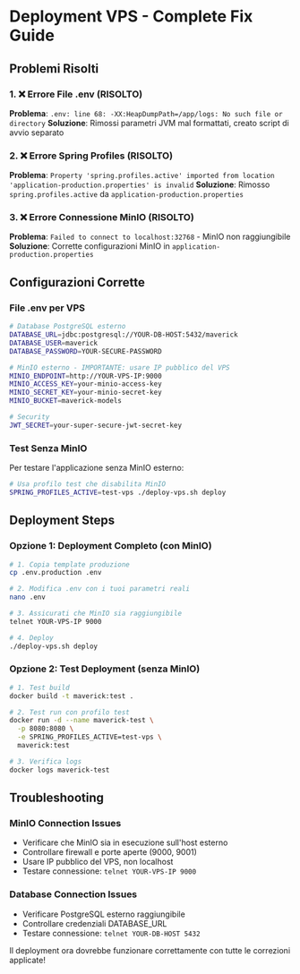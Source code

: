 # Deployment VPS - Complete Fix Guide

## Problemi Risolti

### 1. ❌ Errore File .env (RISOLTO)
**Problema**: `.env: line 68: -XX:HeapDumpPath=/app/logs: No such file or directory`
**Soluzione**: Rimossi parametri JVM mal formattati, creato script di avvio separato

### 2. ❌ Errore Spring Profiles (RISOLTO)
**Problema**: `Property 'spring.profiles.active' imported from location 'application-production.properties' is invalid`
**Soluzione**: Rimosso `spring.profiles.active` da `application-production.properties`

### 3. ❌ Errore Connessione MinIO (RISOLTO)
**Problema**: `Failed to connect to localhost:32768` - MinIO non raggiungibile
**Soluzione**: Corrette configurazioni MinIO in `application-production.properties`

## Configurazioni Corrette

### File .env per VPS
```bash
# Database PostgreSQL esterno
DATABASE_URL=jdbc:postgresql://YOUR-DB-HOST:5432/maverick
DATABASE_USER=maverick
DATABASE_PASSWORD=YOUR-SECURE-PASSWORD

# MinIO esterno - IMPORTANTE: usare IP pubblico del VPS
MINIO_ENDPOINT=http://YOUR-VPS-IP:9000
MINIO_ACCESS_KEY=your-minio-access-key
MINIO_SECRET_KEY=your-minio-secret-key
MINIO_BUCKET=maverick-models

# Security
JWT_SECRET=your-super-secure-jwt-secret-key
```

### Test Senza MinIO
Per testare l'applicazione senza MinIO esterno:
```bash
# Usa profilo test che disabilita MinIO
SPRING_PROFILES_ACTIVE=test-vps ./deploy-vps.sh deploy
```

## Deployment Steps

### Opzione 1: Deployment Completo (con MinIO)
```bash
# 1. Copia template produzione
cp .env.production .env

# 2. Modifica .env con i tuoi parametri reali
nano .env

# 3. Assicurati che MinIO sia raggiungibile
telnet YOUR-VPS-IP 9000

# 4. Deploy
./deploy-vps.sh deploy
```

### Opzione 2: Test Deployment (senza MinIO)
```bash
# 1. Test build
docker build -t maverick:test .

# 2. Test run con profilo test
docker run -d --name maverick-test \
  -p 8080:8080 \
  -e SPRING_PROFILES_ACTIVE=test-vps \
  maverick:test

# 3. Verifica logs
docker logs maverick-test
```

## Troubleshooting

### MinIO Connection Issues
- Verificare che MinIO sia in esecuzione sull'host esterno
- Controllare firewall e porte aperte (9000, 9001)
- Usare IP pubblico del VPS, non localhost
- Testare connessione: `telnet YOUR-VPS-IP 9000`

### Database Connection Issues  
- Verificare PostgreSQL esterno raggiungibile
- Controllare credenziali DATABASE_URL
- Testare connessione: `telnet YOUR-DB-HOST 5432`

Il deployment ora dovrebbe funzionare correttamente con tutte le correzioni applicate!
